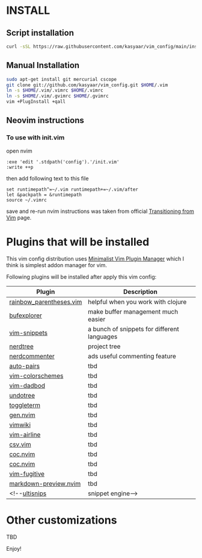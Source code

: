 # INSTALL
## Script installation
```sh
curl -sSL https://raw.githubusercontent.com/kasyaar/vim_config/main/install.sh | sh
```
## Manual Installation 
```sh
sudo apt-get install git mercurial cscope
git clone git://github.com/kasyaar/vim_config.git $HOME/.vim
ln -s $HOME/.vim/.vimrc $HOME/.vimrc
ln -s $HOME/.vim/.gvimrc $HOME/.gvimrc
vim +PlugInstall +qall
```
## Neovim instructions

### To use with init.vim
open nvim
```
:exe 'edit '.stdpath('config').'/init.vim'
:write ++p
```
then add following text to this file
```
set runtimepath^=~/.vim runtimepath+=~/.vim/after
let &packpath = &runtimepath
source ~/.vimrc
```
save and re-run nvim
instructions was taken from official [Transitioning from Vim](https://neovim.io/doc/user/nvim.html#nvim) page.

# Plugins that will be installed

This vim config distribution uses [Minimalist Vim Plugin Manager](https://github.com/junegunn/vim-plug) which I think is
simplest addon manager for vim.

Following plugins will be installed after apply this vim config:

| Plugin                                                                    | Description                                 |
|---------------------------------------------------------------------------|---------------------------------------------|
| [rainbow_parentheses.vim](http://github.com/kien/rainbow_parentheses.vim) | helpful when you work with clojure          |
| [bufexplorer](https://github.com/jlanzarotta/bufexplorer)                 | make buffer management much easier          |
| [vim-snippets](http://github.com/honza/vim-snippets)                      | a bunch of snippets for different languages |
| [nerdtree](http://github.com/scrooloose/nerdtree)                         | project tree                                |
| [nerdcommenter](http://github.com/scrooloose/nerdcommenter)               | ads useful commenting feature               |
| [auto-pairs]()                                                            | tbd                                         |
| [vim-colorschemes]()                                                      | tbd                                         |
| [vim-dadbod]()                                                            | tbd                                         |
| [undotree]()                                                              | tbd                                         |
| [toggleterm]()                                                            | tbd                                         |
| [gen.nvim]()                                                              | tbd                                         |
| [vimwiki]()                                                               | tbd                                         |
| [vim-airline]()                                                           | tbd                                         |
| [csv.vim]()                                                               | tbd                                         |
| [coc.nvim]()                                                              | tbd                                         |
| [coc.nvim]()                                                              | tbd                                         |
| [vim-fugitive]()                                                          | tbd                                         |
| [markdown-preview.nvim]()                                                 | tbd                                         |
<!--[ultisnips](http://github.com/SirVer/ultisnips)| snippet engine-->

# Other customizations
 TBD

Enjoy!
